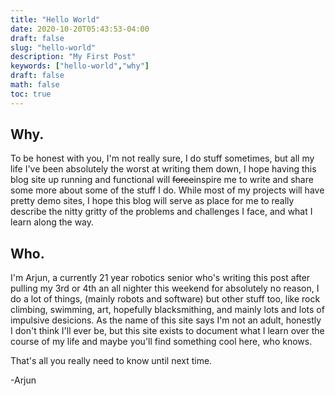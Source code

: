 ```yaml
---
title: "Hello World"
date: 2020-10-20T05:43:53-04:00
draft: false
slug: "hello-world"
description: "My First Post"
keywords: ["hello-world","why"]
draft: false
math: false
toc: true
---
```

## Why.

To be honest with you, I'm not really sure, I do stuff sometimes, but all my life I've been absolutely the worst at writing them down, I hope having this blog site up running and functional will ~~force~~inspire me to write and share some more about some of the stuff I do. While most of my projects will have pretty demo sites, I hope this blog will serve as place for me to really describe the nitty gritty of the problems and challenges I face, and what I learn along the way.

## Who. 

I'm Arjun, a currently 21 year robotics senior who's writing this post after pulling my 3rd or 4th an all nighter this weekend for absolutely no reason, I do a lot of things, (mainly robots and software) but other stuff too, like rock climbing, swimming, art, hopefully blacksmithing, and mainly lots and lots of impulsive desicions. As the name of this site says I'm not an adult, honestly I don't think I'll ever be, but this site exists to document what I learn over the course of my life and maybe you'll find something cool here, who knows. 

That's all you really need to know until next time. 

-Arjun



